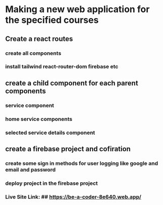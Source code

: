 # Making a new web application for the specified courses

## Create a react routes

### create all components

### install tailwind react-router-dom firebase etc

## create a child component for each parent components

### service component

### home service components

### selected service details component

## create a firebase project and cofiration

### create some sign in methods for user logging like google and email and password

### deploy project in the firebase project

### Live Site Link: ## https://be-a-coder-8e640.web.app/
